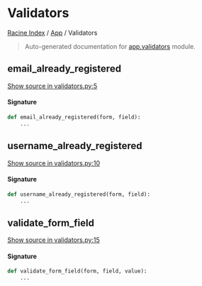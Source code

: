 # Validators

[Racine Index](../README.md#racine-index) /
[App](./index.md#app) /
Validators

> Auto-generated documentation for [app.validators](https://github.com/hgrf/racine/blob/master/app/validators.py) module.

## email_already_registered

[Show source in validators.py:5](https://github.com/hgrf/racine/blob/master/app/validators.py#L5)

#### Signature

```python
def email_already_registered(form, field):
    ...
```



## username_already_registered

[Show source in validators.py:10](https://github.com/hgrf/racine/blob/master/app/validators.py#L10)

#### Signature

```python
def username_already_registered(form, field):
    ...
```



## validate_form_field

[Show source in validators.py:15](https://github.com/hgrf/racine/blob/master/app/validators.py#L15)

#### Signature

```python
def validate_form_field(form, field, value):
    ...
```
